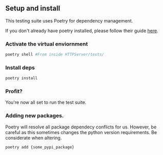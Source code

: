 ## Setup and install

This testing suite uses Poetry for dependency management.

If you don't already have poetry installed, please follow their guide [here](https://python-poetry.org/docs/).

### Activate the virtual enviornment
```bash
poetry shell #From inside HTTPServer/tests/
```
### Install deps
```bash
poetry install
```

### Profit?
You're now all set to run the test suite.

### Adding new packages.
Poetry will resolve all package dependecy conflicts for us. However, be careful as this sometimes changes the python version requirements. Be considerate when altering. 

```bash
poetry add {some_pypi_package}
```
